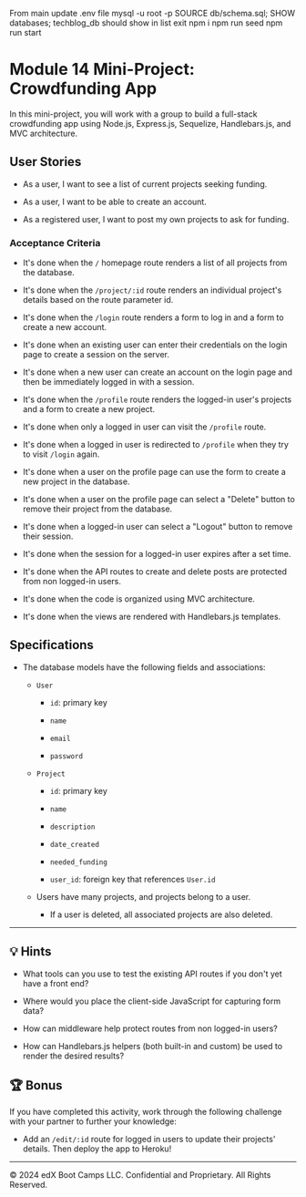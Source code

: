From main
update .env file
mysql -u root -p
SOURCE db/schema.sql;
SHOW databases;
techblog_db should show in list
exit
npm i
npm run seed
npm run start



# Module 14 Mini-Project: Crowdfunding App

In this mini-project, you will work with a group to build a full-stack crowdfunding app using Node.js, Express.js, Sequelize, Handlebars.js, and MVC architecture.

## User Stories

* As a user, I want to see a list of current projects seeking funding.

* As a user, I want to be able to create an account.

* As a registered user, I want to post my own projects to ask for funding.

### Acceptance Criteria

* It's done when the `/` homepage route renders a list of all projects from the database.

* It's done when the `/project/:id` route renders an individual project's details based on the route parameter id.

* It's done when the `/login` route renders a form to log in and a form to create a new account.

* It's done when an existing user can enter their credentials on the login page to create a session on the server.

* It's done when a new user can create an account on the login page and then be immediately logged in with a session.

* It's done when the `/profile` route renders the logged-in user's projects and a form to create a new project.

* It's done when only a logged in user can visit the `/profile` route.

* It's done when a logged in user is redirected to `/profile` when they try to visit `/login` again.

* It's done when a user on the profile page can use the form to create a new project in the database.

* It's done when a user on the profile page can select a "Delete" button to remove their project from the database.

* It's done when a logged-in user can select a "Logout" button to remove their session.

* It's done when the session for a logged-in user expires after a set time.

* It's done when the API routes to create and delete posts are protected from non logged-in users.

* It's done when the code is organized using MVC architecture.

* It's done when the views are rendered with Handlebars.js templates.

## Specifications 

* The database models have the following fields and associations:

  * `User`

    * `id`: primary key

    * `name`

    * `email`

    * `password`

  * `Project`

    * `id`: primary key

    * `name`

    * `description`

    * `date_created`

    * `needed_funding`

    * `user_id`: foreign key that references `User.id`

  * Users have many projects, and projects belong to a user.

    * If a user is deleted, all associated projects are also deleted.

---

## 💡 Hints

* What tools can you use to test the existing API routes if you don't yet have a front end?

* Where would you place the client-side JavaScript for capturing form data?

* How can middleware help protect routes from non logged-in users?

* How can Handlebars.js helpers (both built-in and custom) be used to render the desired results?

## 🏆 Bonus

If you have completed this activity, work through the following challenge with your partner to further your knowledge:

* Add an `/edit/:id` route for logged in users to update their projects' details. Then deploy the app to Heroku!

---
© 2024 edX Boot Camps LLC. Confidential and Proprietary. All Rights Reserved.
